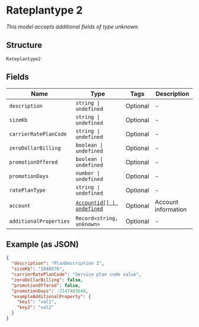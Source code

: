 
# Rateplantype 2

*This model accepts additional fields of type unknown.*

## Structure

`Rateplantype2`

## Fields

| Name | Type | Tags | Description |
|  --- | --- | --- | --- |
| `description` | `string \| undefined` | Optional | - |
| `sizeKb` | `string \| undefined` | Optional | - |
| `carrierRatePlanCode` | `string \| undefined` | Optional | - |
| `zeroDollarBilling` | `boolean \| undefined` | Optional | - |
| `promotionOffered` | `boolean \| undefined` | Optional | - |
| `promotionDays` | `number \| undefined` | Optional | - |
| `ratePlanType` | `string \| undefined` | Optional | - |
| `account` | [`Accountid[] \| undefined`](../../doc/models/accountid.md) | Optional | Account information |
| `additionalProperties` | `Record<string, unknown>` | Optional | - |

## Example (as JSON)

```json
{
  "description": "PlanDescription 2",
  "sizeKb": "1048576",
  "carrierRatePlanCode": "Service plan code value",
  "zeroDollarBilling": false,
  "promotionOffered": false,
  "promotionDays": -2147483648,
  "exampleAdditionalProperty": {
    "key1": "val1",
    "key2": "val2"
  }
}
```

